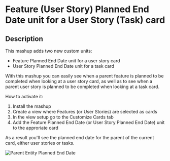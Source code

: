 # Feature (User Story) Planned End Date unit for a User Story (Task) card

## Description

This mashup adds two new custom units:

* Feature Planned End Date unit for a user story card
* User Story Planned End Date unit for a task card

With this mashup you can easily see when a parent feature is planned to be completed when looking at a user story card, as well as to see when a parent user story is planned to be completed when looking at a task card.

How to activate it:

1. Install the mashup
2. Create a view where Features (or User Stories) are selected as cards
3. In the view setup go to the Customize Cards tab 
4. Add the Feature Planned End Date (or User Story Planned End Date) unit to the approriate card

As a result you'll see the planned end date for the parent of the current card, either user stories or tasks.

![Parent Entity Planned End Date](https://raw.githubusercontent.com/TargetProcess/TP3MashupLibrary/master/Parent%20Entity%20Planned%20End%20Date/screen.jpg)

